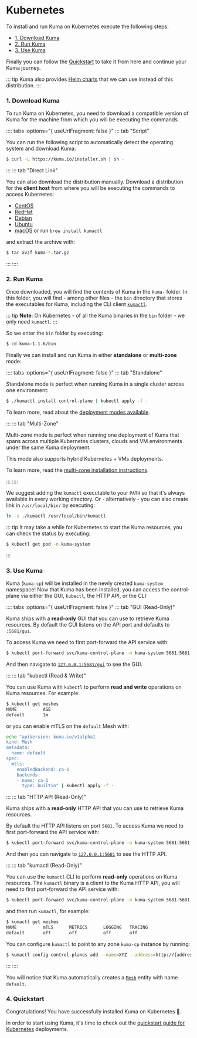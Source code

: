 # Kubernetes

To install and run Kuma on Kubernetes execute the following steps:

* [1. Download Kuma](#_1-download-kuma)
* [2. Run Kuma](#_2-run-kuma)
* [3. Use Kuma](#_3-use-kuma)

Finally you can follow the [Quickstart](#_4-quickstart) to take it from here and continue your Kuma journey.

::: tip
Kuma also provides [Helm charts](/docs/1.1.6/installation/helm/) that we can use instead of this distribution.
:::

### 1. Download Kuma

To run Kuma on Kubernetes, you need to download a compatible version of Kuma for the machine from which you will be executing the commands.


:::: tabs :options="{ useUrlFragment: false }"
::: tab "Script"

You can run the following script to automatically detect the operating system and download Kuma:

```sh
$ curl -L https://kuma.io/installer.sh | sh -
```

:::
::: tab "Direct Link"

You can also download the distribution manually. Download a distribution for the **client host** from where you will be executing the commands to access Kubernetes:

* [CentOS](https://download.konghq.com/mesh-alpine/kuma-1.1.6-centos-amd64.tar.gz)
* [RedHat](https://download.konghq.com/mesh-alpine/kuma-1.1.6-rhel-amd64.tar.gz)
* [Debian](https://download.konghq.com/mesh-alpine/kuma-1.1.6-debian-amd64.tar.gz)
* [Ubuntu](https://download.konghq.com/mesh-alpine/kuma-1.1.6-ubuntu-amd64.tar.gz)
* [macOS](https://download.konghq.com/mesh-alpine/kuma-1.1.6-darwin-amd64.tar.gz) or run `brew install kumactl`

and extract the archive with:

```sh
$ tar xvzf kuma-*.tar.gz
```

:::
::::

### 2. Run Kuma

Once downloaded, you will find the contents of Kuma in the `kuma-` folder. In this folder, you will find - among other files - the `bin` directory that stores the executables for Kuma, including the CLI client [`kumactl`](/docs/1.1.6/documentation/cli/#kumactl).

::: tip
**Note**: On Kubernetes - of all the Kuma binaries in the `bin` folder - we only need `kumactl`.
:::

So we enter the `bin` folder by executing:

```sh
$ cd kuma-1.1.6/bin
```

Finally we can install and run Kuma in either **standalone** or **multi-zone** mode:

:::: tabs :options="{ useUrlFragment: false }"
::: tab "Standalone"

Standalone mode is perfect when running Kuma in a single cluster across one environment:

```sh
$ ./kumactl install control-plane | kubectl apply -f -
```

To learn more, read about the [deployment modes available](/docs/1.1.6/documentation/deployments/).

:::
::: tab "Multi-Zone"

Multi-zone mode is perfect when running one deployment of Kuma that spans across multiple Kubernetes clusters, clouds and VM environments under the same Kuma deployment. 

This mode also supports hybrid Kubernetes + VMs deployments.

To learn more, read the [multi-zone installation instructions](/docs/1.1.6/documentation/deployments/).

:::
::::


We suggest adding the `kumactl` executable to your `PATH` so that it's always available in every working directory. Or - alternatively - you can also create link in `/usr/local/bin/` by executing:

```sh
ln -s ./kumactl /usr/local/bin/kumactl
```

::: tip
It may take a while for Kubernetes to start the Kuma resources, you can check the status by executing:

```sh
$ kubectl get pod -n kuma-system
```
:::

### 3. Use Kuma

Kuma (`kuma-cp`) will be installed in the newly created `kuma-system` namespace! Now that Kuma has been installed, you can access the control-plane via either the GUI, `kubectl`, the HTTP API, or the CLI:

:::: tabs :options="{ useUrlFragment: false }"
::: tab "GUI (Read-Only)"

Kuma ships with a **read-only** GUI that you can use to retrieve Kuma resources. By default the GUI listens on the API port and defaults to `:5681/gui`. 

To access Kuma we need to first port-forward the API service with:

```sh
$ kubectl port-forward svc/kuma-control-plane -n kuma-system 5681:5681
```

And then navigate to [`127.0.0.1:5681/gui`](http://127.0.0.1:5681/gui) to see the GUI.

:::
::: tab "kubectl (Read & Write)"

You can use Kuma with `kubectl` to perform **read and write** operations on Kuma resources. For example:

```sh
$ kubectl get meshes
NAME          AGE
default       1m
```

or you can enable mTLS on the `default` Mesh with:

```sh
echo "apiVersion: kuma.io/v1alpha1
kind: Mesh
metadata:
  name: default
spec:
  mtls:
    enabledBackend: ca-1
    backends:
    - name: ca-1
      type: builtin" | kubectl apply -f -
```

:::
::: tab "HTTP API (Read-Only)"

Kuma ships with a **read-only** HTTP API that you can use to retrieve Kuma resources.

By default the HTTP API listens on port `5681`. To access Kuma we need to first port-forward the API service with:

```sh
$ kubectl port-forward svc/kuma-control-plane -n kuma-system 5681:5681
```

And then you can navigate to [`127.0.0.1:5681`](http://127.0.0.1:5681) to see the HTTP API.

:::
::: tab "kumactl (Read-Only)"

You can use the `kumactl` CLI to perform **read-only** operations on Kuma resources. The `kumactl` binary is a client to the Kuma HTTP API, you will need to first port-forward the API service with:

```sh
$ kubectl port-forward svc/kuma-control-plane -n kuma-system 5681:5681
```

and then run `kumactl`, for example:

```sh
$ kumactl get meshes
NAME          mTLS      METRICS      LOGGING   TRACING
default       off       off          off       off
```

You can configure `kumactl` to point to any zone `kuma-cp` instance by running:

```sh
$ kumactl config control-planes add --name=XYZ --address=http://{address-to-kuma}:5681
```
:::
::::

You will notice that Kuma automatically creates a [`Mesh`](../../policies/mesh) entity with name `default`.

### 4. Quickstart

Congratulations! You have successfully installed Kuma on Kubernetes 🚀. 

In order to start using Kuma, it's time to check out the [quickstart guide for Kubernetes](/docs/1.1.6/quickstart/kubernetes/) deployments.
